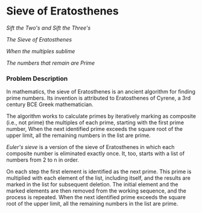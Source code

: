 # Sieve of Eratosthenes

*Sift the Two's and Sift the Three's*

*The Sieve of Eratosthenes*

*When the multiples sublime*

*The numbers that remain are Prime*

### Problem Description

In mathematics, the sieve of Eratosthenes is an ancient algorithm for finding prime numbers. Its invention is attributed to Eratosthenes of Cyrene, a 3rd century BCE Greek mathematician.

The algorithm works to calculate primes by iteratively marking as composite (i.e., not prime) the multiples of each prime, starting with the first prime number, When the next identified prime exceeds the square root of the upper limit, all the remaining numbers in the list are prime.

*Euler's sieve* is a version of the sieve of Eratosthenes in which each composite number is eliminated exactly once. It, too, starts with a list of numbers from 2 to n in order.

On each step the first element is identified as the next prime. This prime is multiplied with each element of the list, including itself, and the results are marked in the list for subsequent deletion. The initial element and the marked elements are then removed from the working sequence, and the process is repeated. When the next identified prime exceeds the square root of the upper limit, all the remaining numbers in the list are prime.
